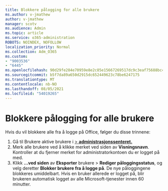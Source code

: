```yaml
---
title: Blokkere pålogging for alle brukere
ms.author: v-jmathew
author: v-jmathew
manager: scotv
ms.audience: Admin
ms.topic: article
ms.service: o365-administration
ROBOTS: NOINDEX, NOFOLLOW
localization_priority: Normal
ms.collection: Adm_O365
ms.custom:
- "9003536"
- "6445"
ms.openlocfilehash: 90d29fe284e70959e8e2c85e15667269517dc9c3eaf75688bc4750d8767fa2fd
ms.sourcegitcommit: b5f7da89a650d2915dc652449623c78be6247175
ms.translationtype: MT
ms.contentlocale: nb-NO
ms.lasthandoff: 08/05/2021
ms.locfileid: "54019265"
---
```

# <a name="block-sign-in-for-all-users"></a>Blokkere pålogging for alle brukere

Hvis du vil blokkere alle fra å logge på Office, følger du disse trinnene:

1. Gå til Brukere aktive brukere i [   >  **administrasjonssenteret.**](https://admin.microsoft.com/Adminportal/Home?source=applauncher#/users)
2. Merk alle brukere ved å klikke merket ved siden av **Visningsnavn**. Kontroller at du fjerner merket for administratorkontoen du er logget på med.
3. Klikk **...ved siden** av **Eksporter** brukere  >  **Rediger påloggingsstatus**, og velg deretter **Blokker brukere fra å logge på**. De nye påloggingene blokkeres umiddelbart. Hvis en bruker allerede er logget på, blir brukeren automatisk logget av alle Microsoft-tjenester innen 60 minutter.
